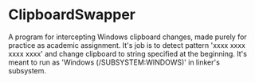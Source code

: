 # ClipboardSwapper
A program for intercepting Windows clipboard changes, made purely for practice as academic assignment.
It's job is to detect pattern 'xxxx xxxx xxxx xxxx' and change clipboard to string specified at the beginning.
It's meant to run as 'Windows (/SUBSYSTEM:WINDOWS)' in linker's subsystem.
